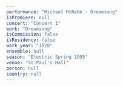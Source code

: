 ```yaml
---
performance: "Michael McNabb - Dreamsong"
isPremiere: null
concert: "Concert 1"
work: "Dreamsong"
isCommission: false
isResidency: false
work_year: "1978"
ensemble: null
season: "Electric Spring 1995"
venue: "St-Paul's Hall"
person: null
country: null
---
```


